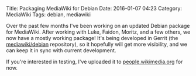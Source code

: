 Title: Packaging MediaWiki for Debian
Date: 2016-01-07 04:23
Category: MediaWiki
Tags: debian, mediawiki

Over the past few months I've been working on an updated Debian package for MediaWiki. After working with Luke, Faidon, Moritz, and a few others, we now have a mostly working package! It's being developed in Gerrit (the [mediawiki/debian](https://gerrit.wikimedia.org/r/#/q/project:mediawiki/debian,n,z) repository), so it hopefully will get more visibility, and we can keep it in sync with current development.

If you're interested in testing, I've uploaded it to [people.wikimedia.org](https://people.wikimedia.org/~legoktm/debian/) for now.
